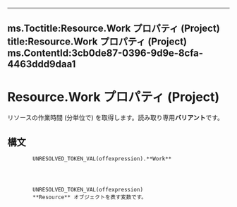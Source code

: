 

---
ms.Toctitle:Resource.Work プロパティ (Project)
title:Resource.Work プロパティ (Project)
ms.ContentId:3cb0de87-0396-9d9e-8cfa-4463ddd9daa1
---
# Resource.Work プロパティ (Project)




リソースの作業時間 (分単位で) を取得します。読み取り専用**バリアント**です。

## 構文

            UNRESOLVED_TOKEN_VAL(offexpression).**Work**




            UNRESOLVED_TOKEN_VAL(offexpression)
            **Resource** オブジェクトを表す変数です。




